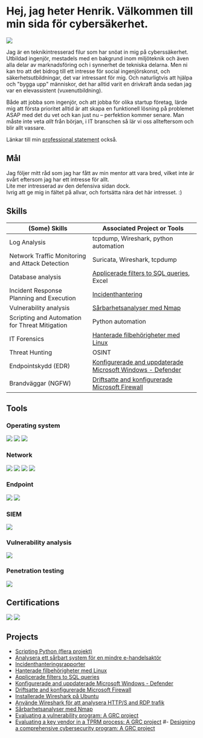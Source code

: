 # Hej, jag heter Henrik. Välkommen till min sida för cybersäkerhet.
<a href="https://www.linkedin.com/in/henrik-nordlund"><img src="https://img.shields.io/badge/-LinkedIn-0072b1?&style=for-the-badge&logo=linkedin&logoColor=white" /></a>

Jag är en teknikintresserad filur som har snöat in mig på cyberssäkerhet. Utbildad ingenjör, mestadels med en bakgrund inom miljöteknik och även alla delar av marknadsföring och i synnerhet de tekniska delarna.
Men ni kan tro att det bidrog till ett intresse för social ingenjörskonst, och säkerhetsutbildningar, det var intressant för mig. Och naturligtvis att hjälpa och "bygga upp" människor, det har alltid varit en drivkraft ända sedan jag var en elevassistent (vuxenutbildning).

Både att jobba som ingenjör, och att jobba för olika startup företag, lärde mig att första prioritet alltid är att skapa en funktionell lösning på problemet ASAP med det du vet och kan just nu – perfektion kommer senare. Man måste inte veta *allt* från början, i IT branschen så lär vi oss allteftersom och blir allt vassare.

Länkar till min <a href = "https://github.com/Henrik-Nordlund/Professional-statement-in-both-Swedish-and-English">professional statement</a> också.



## Mål
Jag följer mitt råd som jag har fått av min mentor att vara bred, vilket inte är svårt eftersom jag har ett intresse för allt.<br>
Lite mer intresserad av den defensiva sidan dock.<br>
Ivrig att ge mig in fältet på allvar, och fortsätta nära det här intresset. :)

## Skills

| (Some) Skills                                         | Associated Project or Tools         |
|-----------------------------------------------|----------------------------|
| Log Analysis          | tcpdump, Wireshark, python automation|
| Network Traffic Monitoring and Attack Detection | Suricata, Wireshark, tcpdump|
| Database analysis        | <a href = "https://github.com/Henrik-Nordlund/Apply-filters-to-SQL-queries">Applicerade filters to SQL queries</a>, Excel|
| Incident Response Planning and Execution      | <a href = "https://github.com/Henrik-Nordlund/Incident-handling">Incidenthantering</a>|
| Vulnerability analysis                  | <a href = "https://github.com/Henrik-Nordlund/Vulnerability-Scanning-with-Nmap---Network-Scanning">Sårbarhetsanalyser med Nmap</a> |
| Scripting and Automation for Threat Mitigation | Python automation|
| IT Forensics | <a href = "https://github.com/Henrik-Nordlund/Managing-file-permissions-with-Linux">Hanterade filbehörigheter med Linux</a>|
| Threat Hunting | OSINT|
| Endpointskydd (EDR) | <a href = "https://github.com/Henrik-Nordlund/Configuring-and-updating-Microsoft-defender">Konfigurerade and uppdaterade Microsoft Windows - Defender</a>|
| Brandväggar (NGFW) | <a href = "https://github.com/Henrik-Nordlund/Enabling-and-configuring-Microsoft-Firewall">Driftsatte and konfigurerade Microsoft Firewall</a>|

## Tools

### Operating system
<div>
    <img src="https://img.shields.io/badge/-Windows-00A4EF?&style=for-the-badge&logo=Microsoft&logoColor=white" />
    <img src="https://img.shields.io/badge/-LINUX-1679A7?&style=for-the-badge&logoColor=white" />
    <img src="https://img.shields.io/badge/-Microsoft%20Active%20Directory-00A4EF?&style=for-the-badge&logo=Microsoft&logoColor=white" />
 
</div>


### Network
<div>
    <img src="https://img.shields.io/badge/-Wireshark-1679A7?&style=for-the-badge&logo=Wireshark&logoColor=white" />
    <img src="https://img.shields.io/badge/-tcpdump-1679A7?&style=for-the-badge&logoColor=white" />
    <img src="https://img.shields.io/badge/-Suricata-EF3B2D?&style=for-the-badge&logo=Suricata&logoColor=white" />
    <img src="https://img.shields.io/badge/-Microsoft_Firewall-00A4EF?&style=for-the-badge&logo=Microsoft&logoColor=white" />
</div>

### Endpoint
<div>
    <img src="https://img.shields.io/badge/-Microsoft_Defender_for_Endpoint-00A4EF?&style=for-the-badge&logo=Microsoft&logoColor=white" />
    <img src="https://img.shields.io/badge/-bahnhof%20SAFE-1679A7?&style=for-the-badge&logoColor=white" />
</div>

### SIEM
<div>
    <img src="https://img.shields.io/badge/-Splunk-000000?&style=for-the-badge&logo=Splunk&logoColor=white" />
</div>

### Vulnerability analysis
<div>
    <img src="https://img.shields.io/badge/-nmap-000000?&style=for-the-badge&logoColor=white" />
</div>

### Penetration testing
<div>
    <img src="https://img.shields.io/badge/-Metasploit-EF3B2D?&style=for-the-badge&logoColor=white" />
</div>

## Certifications

<div>
<img src="https://img.shields.io/badge/-Security%2B-FF0000?&style=for-the-badge&logo=CompTIA&logoColor=white" />
<img src="https://img.shields.io/badge/-Google Cybersecurity Certificate-006400?&style=for-the-badge&logoColor=white" />
</div>

## Projects
- 	<a href = "https://github.com/Henrik-Nordlund/Scripting-python">Scripting Python (flera projekt)</a>
- 	<a href = "https://github.com/Henrik-Nordlund/Analyze-a-vulnerable-system-for-a-small-ecommerce-business">Analysera ett sårbart system för en mindre e-handelsaktör</a>
- 	<a href = "https://github.com/Henrik-Nordlund/Incident-handling">Incidenthanteringsrapporter</a>
- 	<a href = "https://github.com/Henrik-Nordlund/Managing-file-permissions-with-Linux">Hanterade filbehörigheter med Linux</a>
-	<a href = "https://github.com/Henrik-Nordlund/Apply-filters-to-SQL-queries">Applicerade filters to SQL queries</a>
-	<a href = "https://github.com/Henrik-Nordlund/Configuring-and-updating-Microsoft-defender">Konfigurerade and uppdaterade Microsoft Windows - Defender</a>
-	<a href = "https://github.com/Henrik-Nordlund/Enabling-and-configuring-Microsoft-Firewall">Driftsatte and konfigurerade Microsoft Firewall</a>
-	<a href = "https://github.com/Henrik-Nordlund/Capturing-packets-with-Wireshark">Installerade Wireshark på Ubuntu</a>
-	<a href = "https://github.com/Henrik-Nordlund/Basic-Network-Security-Analysis-with-Wireshark">Använde Wireshark för att analysera HTTP/S and RDP trafik</a>
-	<a href = "https://github.com/Henrik-Nordlund/Vulnerability-Scanning-with-Nmap---Network-Scanning">Sårbarhetsanalyser med Nmap</a> 
-	<a href = "https://github.com/Henrik-Nordlund/Vulnerability-Management-Program">Evaluating a vulnerability program: A GRC project</a>
-   <a href = "https://github.com/Henrik-Nordlund/Third-part-risk-management-TPRM-">Evaluating a key vendor in a TPRM process: A GRC project</a>
#-   <a href = "https://github.com/Henrik-Nordlund/Designing-a-comprehensive-Cyber-Security-Program-">Designing a comprehensive cybersecurity program: A GRC project</a>
